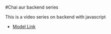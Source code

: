 #Chai aur backend series 

This is a video series on backend with javascript
- [Model Link](https://app.eraser.io/workspace/YtPqZ1VogxGy1jzIDkzj)
